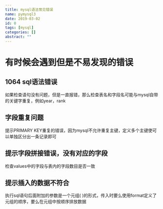 ```yaml
---
title: mysql语法常见错误
name: pymysql3
date: 2019-03-02
id: 0
tags: [mysql]
categories: []
abstract: ""
---
```



# 有时候会遇到但是不易发现的错误

## 1064 sql语法错误

如果检查语句没有问题，但是一直报错，那么检查表名和字段名可能与mysql自带的关键字重复，例如year，rank
<!--more-->

## 字段重复问题

提示PRIMARY KEY重复的错误，因为mysql不允许重复主键，定义多个主键使可以单独区分出一条记录即可

## 提示字段拼接错误，没有对应的字段

检查values中的字段与表内的字段数目是否一致

## 提示插入的数据不符合

执行sql语句后面附加的参数是一个元组( )的形式，传入时要么使用format定义了元组的顺序，要么在元组中按顺序排放数据
